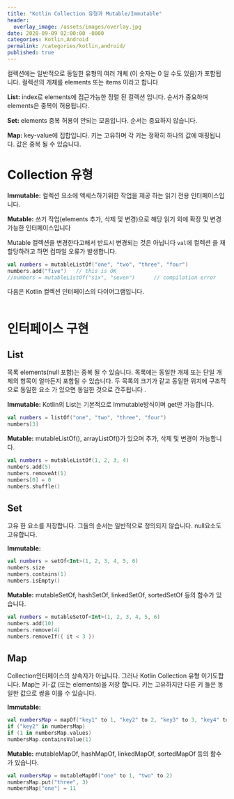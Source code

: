 ```yaml
---
title: "Kotlin Collection 유형과 Mutable/Immutable"
header:
  overlay_image: /assets/images/overlay.jpg
date: 2020-09-09 02:00:00 -0000
categories: Kotlin,Android
permalink: /categories/kotlin,android/
published: true
---
```


컬렉션에는 일반적으로 동일한 유형의 여러 개체 (이 숫자는 0 일 수도 있음)가 포함됩니다. 컬렉션의 개체를 elements 또는 items 이라고 합니다 

**List:** index로 elements에 접근가능한 정렬 된 컬렉션 입니다. 순서가 중요하며 elements은 중복이 허용됩니다.

**Set:** elements 중복 허용이 안되는 모음입니다. 순서는 중요하지 않습니다.

**Map:** key-value에 집합입니다. 키는 고유하며 각 키는 정확히 하나의 값에 매핑됩니다. 값은 중복 될 수 있습니다.


# Collection 유형

 **Immutable:** 컬렉션 요소에 액세스하기위한 작업을 제공 하는 읽기 전용 인터페이스입니다.
 
 **Mutable:** 쓰기 작업(elements 추가, 삭제 및 변경)으로 해당 읽기 외에 확장 및 변경 가능한 인터페이스입니다


Mutable 컬렉션을 변경한다고해서 반드시 변경되는 것은 아닙니다 `val`에 컬렉션 을 재 할당하려고 하면 컴파일 오류가 발생합니다.

```kotlin
val numbers = mutableListOf("one", "two", "three", "four")
numbers.add("five")   // this is OK    
//numbers = mutableListOf("six", "seven")      // compilation error
```


다음은 Kotlin 컬렉션 인터페이스의 다이어그램입니다.
 <figure class="align-center">
   <img src="{{ site.url }}{{ site.baseurl }}/assets/images/collections-diagram.png" alt="">
 </figure> 



# 인터페이스 구현

## List
목록 elements(null 포함)는 중복 될 수 있습니다. 목록에는 동일한 개체 또는 단일 개체의 항목이 얼마든지 포함될 수 있습니다. 두 목록의 크기가 같고 동일한 위치에 구조적으로 동일한 요소 가 있으면 동일한 것으로 간주됩니다 .

**Immutable:** Kotlin의 List는 기본적으로 Immutable방식이며 get만 가능합니다.
```kotlin
val numbers = listOf("one", "two", "three", "four")
numbers[3]
 ```

**Mutable:** mutableListOf(), arrayListOf()가 있으며 추가, 삭제 및 변경이 가능합니다.
```kotlin
val numbers = mutableListOf(1, 2, 3, 4)
numbers.add(5)
numbers.removeAt(1)
numbers[0] = 0
numbers.shuffle()
 ```

## Set
고유 한 요소를 저장합니다. 그들의 순서는 일반적으로 정의되지 않습니다. null요소도 고유합니다.

**Immutable:** 
```kotlin
val numbers = setOf<Int>(1, 2, 3, 4, 5, 6)
numbers.size
numbers.contains(1)
numbers.isEmpty()
 ```

**Mutable:** mutableSetOf, hashSetOf, linkedSetOf, sortedSetOf 등의 함수가 있습니다.
```kotlin
val numbers = mutableSetOf<Int>(1, 2, 3, 4, 5, 6)
numbers.add(10)
numbers.remove(4)
numbers.removeIf({ it < 3 })
 ```

## Map
Collection인터페이스의 상속자가 아닙니다. 그러나 Kotlin Collection 유형 이기도합니다. Map는 키-값 (또는 elements)을 저장 합니다. 키는 고유하지만 다른 키 들은 동일한 값으로 쌍을 이룰 수 있습니다.

**Immutable:** 
```kotlin
val numbersMap = mapOf("key1" to 1, "key2" to 2, "key3" to 3, "key4" to 1)
if ("key2" in numbersMap)
if (1 in numbersMap.values)
numbersMap.containsValue(1)
 ```

**Mutable:** mutableMapOf, hashMapOf, linkedMapOf, sortedMapOf 등의 함수가 있습니다.
```kotlin
val numbersMap = mutableMapOf("one" to 1, "two" to 2)
numbersMap.put("three", 3)
numbersMap["one"] = 11
 ```


